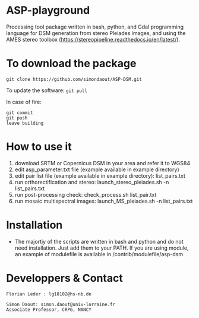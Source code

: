 # ASP-playground
Processing tool package written in bash, python, and Gdal programming language for DSM generation from stereo Pleiades images, and using the AMES stereo toolbox (https://stereopipeline.readthedocs.io/en/latest/).

To download the package
=============
```git clone https://github.com/simondaout/ASP-DSM.git```

To update the software:
```git pull```

In case of fire:
```
git commit
git push
leave building
```

How to use it
=============
1) download SRTM or Copernicus DSM in your area and refer it to WGS84
2) edit asp_parameter.txt file (example available in example directory)
3) edit pair list file (example available in example directory): list_pairs.txt
4) run orthorectification and stereo: launch_stereo_pleiades.sh  -n list_pairs.txt
5) run post-processing check: check_process.sh list_pair.txt
6) run mosaic multispectral images: launch_MS_pleiades.sh -n list_pairs.txt

Installation
=============
* The majortiy of the scripts are written in bash and python and do not need installation. Just add them to your PATH. If you are using module, an example of modulefile is available in /contrib/modulefile/asp-dsm

Developpers & Contact
=============
```
Florian Leder : lg18102@hs-nb.de
```

```
Simon Daout: simon.daout@univ-lorraine.fr
Associate Professor, CRPG, NANCY
```

 
